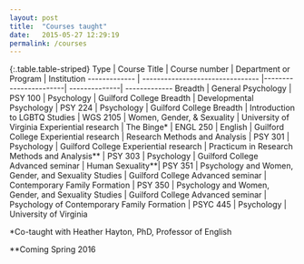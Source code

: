 ```yaml
---
layout: post
title:  "Courses taught"
date:   2015-05-27 12:29:19
permalink: /courses
---
```


{:.table.table-striped}
Type | Course Title  |  Course number | Department or Program |  Institution
-------------  |  -------------------------------- |-----------------------| --------------| -------------
Breadth | General Psychology  |   PSY 100 | Psychology  | Guilford College
Breadth |  Developmental Psychology  |   PSY 224 | Psychology  | Guilford College
Breadth |  Introduction to LGBTQ Studies  |   WGS 2105 | Women, Gender, & Sexuality  | University of Virginia
Experiential research | The Binge* | ENGL 250  | English  | Guilford College
Experiential research | Research Methods and Analysis |	PSY 301 | Psychology  | Guilford College
Experiential research | Practicum in Research Methods and Analysis** |	PSY 303  | Psychology  | Guilford College
Advanced seminar | Human Sexuality**| PSY 351 | Psychology and Women, Gender, and Sexuality Studies | Guilford College
Advanced seminar | Contemporary Family Formation |	PSY 350 | Psychology and Women, Gender, and Sexuality Studies | Guilford College
Advanced seminar | Psychology of Contemporary Family Formation | PSYC 445 | Psychology | University of Virginia

*Co-taught with Heather Hayton, PhD, Professor of English

**Coming Spring 2016
